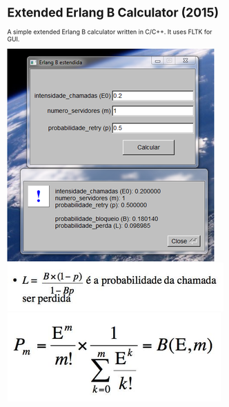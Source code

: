 # Extended Erlang B Calculator (2015)
A simple extended Erlang B calculator written in C/C++. It uses FLTK for GUI.

![alt tag](https://github.com/AramisHM/Erlang-B-Calculator/blob/master/demo.PNG)
![alt tag](https://github.com/AramisHM/Erlang-B-Calculator/blob/master/doc/ref1.jpg)
![alt tag](https://github.com/AramisHM/Erlang-B-Calculator/blob/master/doc/ref3.jpg)
